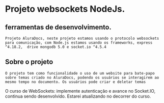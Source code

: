 # Projeto websockets NodeJs.

## ferramentas de desenvolvimento.
`Projeto AluraDocs, neste projeto estamos usando o protocolo websockets para comunicação, com Node.js estamos usando os frameworks, express ^4.18.2,  drive mongodb 5.0 e socket.io ^4.5.4  `

## Sobre o projeto

`O projeto tem como funcionalidade o uso de um website para bate-papo sobre temas criado no AluraDocs, podendo os usuários se interagirem ao mesmo tempo no documento. Os usuários pode criar e deletar temas`

O curso de WebSockets: implemente autenticação e avance no Socket.IO, continua sendo desenvolvido.
Estarei atualizando no decorrer do curso.